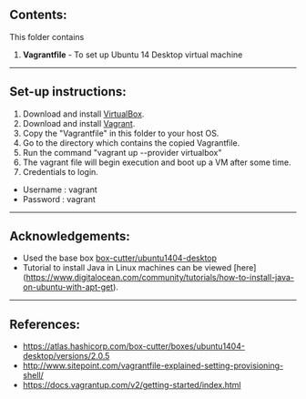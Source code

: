 ## Contents:
This folder contains

1. __Vagrantfile__ - To set up Ubuntu 14 Desktop virtual machine

***

## Set-up instructions:

1. Download and install [VirtualBox](https://www.virtualbox.org/).
2. Download and install [Vagrant](http://www.vagrantup.com/).
3. Copy the "Vagrantfile" in this folder to your host OS.
4. Go to the directory which contains the copied Vagrantfile.
5. Run the command "vagrant up --provider virtualbox"
6. The vagrant file will begin execution and boot up a VM after some time.
7. Credentials to login.
  * Username : vagrant
  * Password : vagrant
 
***

## Acknowledgements:
  * Used the base box [box-cutter/ubuntu1404-desktop](https://atlas.hashicorp.com/box-cutter/boxes/ubuntu1404-desktop/versions/2.0.5)
  * Tutorial to install Java in Linux machines can be viewed [here] (https://www.digitalocean.com/community/tutorials/how-to-install-java-on-ubuntu-with-apt-get).
 

***

## References:
* https://atlas.hashicorp.com/box-cutter/boxes/ubuntu1404-desktop/versions/2.0.5
* http://www.sitepoint.com/vagrantfile-explained-setting-provisioning-shell/
* https://docs.vagrantup.com/v2/getting-started/index.html

